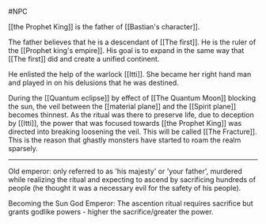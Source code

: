 #NPC

[[the Prophet King]] is the father of [[Bastian's character]].

The father believes that he is a descendant of [[The first]]. He is the ruler of the [[Prophet king's empire]]. His goal is to expand in the same way that [[The first]] did and create a unified continent.

He enlisted the help of the warlock [[Itti]]. She became her right hand man and played in on his delusions that he was destined. 

During the [[Quantum eclipse]] by effect of [[The Quantum Moon]] blocking the sun, the veil between the [[material plane]] and the [[Spirit plane]] becomes thinnest. As the ritual was there to preserve life, due to deception by [[Itti]], the power that was focused towards [[the Prophet King]] was directed into breaking loosening the veil. This will be called [[The Fracture]]. This is the reason that ghastly monsters have started to roam the realm sparsely.


------------------------

Old emperor: only referred to as 'his majesty' or 'your father', murdered while realizing the ritual and expecting to ascend by sacrificing hundreds of people (he thought it was a necessary evil for the safety of his people). 


Becoming the Sun God Emperor: The ascention ritual requires sacrifice but grants godlike powers - higher the sacrifice/greater the power. 